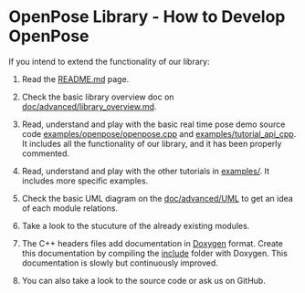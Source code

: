 OpenPose Library - How to Develop OpenPose
====================================

If you intend to extend the functionality of our library:

1. Read the [README.md](../../README.md) page.

2. Check the basic library overview doc on [doc/advanced/library_overview.md](library_overview.md).

3. Read, understand and play with the basic real time pose demo source code [examples/openpose/openpose.cpp](../../examples/openpose/openpose.cpp) and [examples/tutorial_api_cpp](../../examples/tutorial_api_cpp). It includes all the functionality of our library, and it has been properly commented.

4. Read, understand and play with the other tutorials in [examples/](../../examples/). It includes more specific examples.

5. Check the basic UML diagram on the [doc/advanced/UML](./UML/) to get an idea of each module relations.

6. Take a look to the stucuture of the already existing modules.

7. The C++ headers files add documentation in [Doxygen](http://www.doxygen.org/) format. Create this documentation by compiling the [include](../../include/) folder with Doxygen. This documentation is slowly but continuously improved.

8. You can also take a look to the source code or ask us on GitHub.
